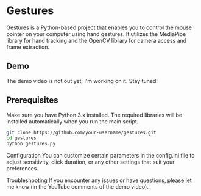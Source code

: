 # Gestures

Gestures is a Python-based project that enables you to control the mouse pointer on your computer using hand gestures. It utilizes the MediaPipe library for hand tracking and the OpenCV library for camera access and frame extraction.

## Demo

The demo video is not out yet; I'm working on it. Stay tuned!

## Prerequisites

Make sure you have Python 3.x installed. The required libraries will be installed automatically when you run the main script.

```bash
git clone https://github.com/your-username/gestures.git
cd gestures
python gestures.py
```
Configuration
You can customize certain parameters in the config.ini file to adjust sensitivity, click duration, or any other settings that suit your preferences.

Troubleshooting
If you encounter any issues or have questions, please let me know (in the YouTube comments of the demo video).
